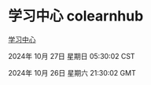 # 学习中心 colearnhub
[学习中心](http://219.139.197.74:56308/colearnhub/)

2024年 10月 27日 星期日 05:30:02 CST

2024年 10月 26日 星期六 21:30:02 GMT
